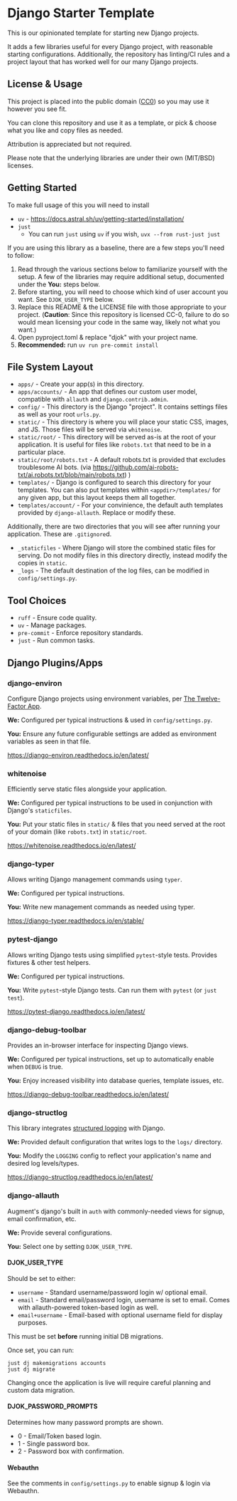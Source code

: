 # Django Starter Template

This is our opinionated template for starting new Django projects.

It adds a few libraries useful for every Django project, with reasonable starting configurations.
Additionally, the repository has linting/CI rules and a project layout that has worked well for our many Django projects.

## License & Usage

This project is placed into the public domain ([CC0](https://creativecommons.org/public-domain/cc0/)) so you may use it however you see fit.

You can clone this repository and use it as a template, or pick & choose what you like and copy files as needed.

Attribution is appreciated but not required.

Please note that the underlying libraries are under their own (MIT/BSD) licenses.

## Getting Started

To make full usage of this you will need to install

- `uv` - <https://docs.astral.sh/uv/getting-started/installation/>
- `just`
   - You can run `just` using `uv` if you wish, `uvx --from rust-just just`


If you are using this library as a baseline, there are a few steps you'll need to follow:

1. Read through the various sections below to familiarize yourself with the setup.
   A few of the libraries may require additional setup, documented under the **You:** steps below.
2. Before starting, you will need to choose which kind of user account you want. See `DJOK_USER_TYPE` below.
3. Replace this README & the LICENSE file with those appropriate to your project.
   (**Caution**: Since this repository is licensed CC-0, failure to do so would mean licensing your code in the same way, likely not what you want.)
4. Open pyproject.toml & replace "djok" with your project name.
5. **Recommended:** run `uv run pre-commit install`

## File System Layout

- `apps/` - Create your app(s) in this directory.
- `apps/accounts/` - An app that defines our custom user model, compatible with `allauth` and `django.contrib.admin`.
- `config/` - This directory is the Django "project". It contains settings files as well as your root `urls.py`.
- `static/` - This directory is where you will place your static CSS, images, and JS. Those files will be served via `whitenoise`.
- `static/root/` - This directory will be served as-is at the root of your application. It is useful for files like `robots.txt` that need to be in a particular place.
- `static/root/robots.txt` - A default robots.txt is provided that excludes troublesome AI bots. (via https://github.com/ai-robots-txt/ai.robots.txt/blob/main/robots.txt)
)
- `templates/` - Django is configured to search this directory for your templates. You can also put templates within `<appdir>/templates/` for any given app, but this layout keeps them all together.
- `templates/account/` - For your convinience, the default auth templates provided by `django-allauth`. Replace or modify these.

Additionally, there are two directories that you will see after running your application. These are `.gitignore`d.

- `_staticfiles` - Where Django will store the combined static files for serving. Do not modify files in this directory directly, instead modify the copies in `static`.
- `_logs` - The default destination of the log files, can be modified in `config/settings.py`.

## Tool Choices

- `ruff` - Ensure code quality.
- `uv` - Manage packages.
- `pre-commit` - Enforce repository standards.
- `just` - Run common tasks.

## Django Plugins/Apps

### django-environ

Configure Django projects using environment variables, per [The Twelve-Factor App](https://www.12factor.net).

**We:** Configured per typical instructions & used in `config/settings.py`.

**You:** Ensure any future configurable settings are added as environment variables as seen in that file.

<https://django-environ.readthedocs.io/en/latest/>

### whitenoise

Efficiently serve static files alongside your application.

**We:** Configured per typical instructions to be used in conjunction with Django's `staticfiles`.

**You:** Put your static files in `static/` & files that you need served at the root of your domain (like `robots.txt`) in `static/root`.

<https://whitenoise.readthedocs.io/en/latest/>

### django-typer

Allows writing Django management commands using `typer`.

**We:** Configured per typical instructions.

**You:** Write new management commands as needed using typer.

<https://django-typer.readthedocs.io/en/stable/>

### pytest-django

Allows writing Django tests using simplified `pytest`-style tests. Provides fixtures & other test helpers.

**We:** Configured per typical instructions.

**You:** Write `pytest`-style Django tests. Can run them with `pytest` (or `just test`).

<https://pytest-django.readthedocs.io/en/latest/>

### django-debug-toolbar

Provides an in-browser interface for inspecting Django views.

**We:** Configured per typical instructions, set up to automatically enable when `DEBUG` is true.

**You:** Enjoy increased visibility into database queries, template issues, etc.

<https://django-debug-toolbar.readthedocs.io/en/latest/>

### django-structlog

This library integrates [structured logging](https://www.structlog.org/en/stable/) with Django.

**We:** Provided default configuration that writes logs to the `logs/` directory.

**You:** Modify the `LOGGING` config to reflect your application's name and desired log levels/types.

<https://django-structlog.readthedocs.io/en/latest/>

### django-allauth

Augment's django's built in `auth` with commonly-needed views for signup, email confirmation, etc.

**We:** Provide several configurations.

**You:** Select one by setting `DJOK_USER_TYPE`.

#### DJOK_USER_TYPE

Should be set to either:

- `username` - Standard username/password login w/ optional email.
- `email` - Standard email/password login, username is set to email.
            Comes with allauth-powered token-based login as well.
- `email+username` - Email-based with optional username field for display
                     purposes.

This must be set **before** running initial DB migrations.

Once set, you can run:

```shell
just dj makemigrations accounts
just dj migrate
```

Changing once the application is live will require careful planning and custom data migration.

#### DJOK_PASSWORD_PROMPTS

Determines how many password prompts are shown.

- 0 - Email/Token based login.
- 1 - Single password box.
- 2 - Password box with confirmation.

#### Webauthn

See the comments in `config/settings.py` to enable signup & login via Webauthn.

